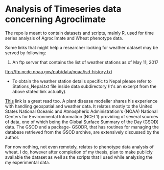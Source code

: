 # Analysis of Timeseries data concerning Agroclimate
The repo is meant to contain datasets and scripts, mainly R, used for time series analysis of Agroclimate and Wheat phenotype data.

Some links that might help a researcher looking for weather dataset may be served by following:

1. An ftp server that contains the list of weather stations as of May 11, 2017 

 ftp://ftp.ncdc.noaa.gov/pub/data/noaa/isd-history.txt

- To obtain the weather station details specific to Nepal please refer to Stations_Nepal.txt file inside data subdirectory (It's an excerpt from the above stated link actually).

[This](https://ropensci.org/blog/blog/2017/04/04/gsodr) link is a great read too. A plant disease modeller shares his experience with handling geospatial and weather data. It relates mostly to the United States National Oceanic and Atmospheric Administration's (NOAA) National Centers for Environmental Information (NCEI 1) providing of several sources of data, one of which being the Global Surface Summary of the Day (GSOD) data. The GSOD and a package- GSODR, that has routines for managing the database retrieved from the GSOD archive, are extensively discussed by the author. 

For now nothing, not even remotely, relates to phenotype data analysis of wheat. I do, however after completion of my thesis, plan to make publicly available the dataset as well as the scripts that I used while analysing the my experimental data.

